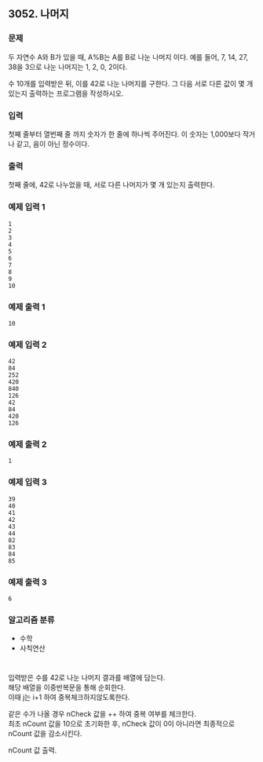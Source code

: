 ## 3052. 나머지

### 문제
두 자연수 A와 B가 있을 때, A%B는 A를 B로 나눈 나머지 이다. 예를 들어, 7, 14, 27, 38을 3으로 나눈 나머지는 1, 2, 0, 2이다. 

수 10개를 입력받은 뒤, 이를 42로 나눈 나머지를 구한다. 그 다음 서로 다른 값이 몇 개 있는지 출력하는 프로그램을 작성하시오.

### 입력
첫째 줄부터 열번째 줄 까지 숫자가 한 줄에 하나씩 주어진다. 이 숫자는 1,000보다 작거나 같고, 음이 아닌 정수이다.

### 출력
첫째 줄에, 42로 나누었을 때, 서로 다른 나머지가 몇 개 있는지 출력한다.


### 예제 입력 1
```
1
2
3
4
5
6
7
8
9
10
```

### 예제 출력 1
``` 
10
```

### 예제 입력 2
```
42
84
252
420
840
126
42
84
420
126
```

### 예제 출력 2
```
1
```

### 예제 입력 3
```
39
40
41
42
43
44
82
83
84
85
```

### 예제 출력 3
```
6
```


### 알고리즘 분류
* 수학
* 사칙연산
  
#

입력받은 수를 42로 나눈 나머지 결과를 배열에 담는다.  
해당 배열을 이중반복문을 통해 순회한다.  
이때 j는 i+1 하여 중복체크하지않도록한다.  

같은 수가 나올 경우 nCheck 값을 ++ 하여 중복 여부를 체크한다.  
최초 nCount 값을 10으로 초기화한 후, nCheck 값이 0이 아니라면 최종적으로 nCount 값을 감소시킨다.  

nCount 값 출력.